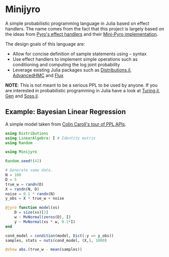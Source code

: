 # Minijyro

A simple probabilistic programming language in Julia based on effect handlers.
The name comes from the fact that this project is largely based on the ideas from
[Pyro's effect handlers](http://pyro.ai/examples/effect_handlers.html)
and their [Mini-Pyro implementation](http://pyro.ai/examples/minipyro.html).

The design goals of this language are:

- Allow for concise definition of sample statements using `~` syntax
- Use effect handlers to implement simple operations such as conditioning and
    computing the log joint probability
- Leverage existing Julia packages such as [Distributions.jl](https://github.com/JuliaStats/Distributions.jl),
    [AdvancedHMC](https://github.com/TuringLang/AdvancedHMC.jl) and
    [Flux](https://github.com/FluxML/Flux.jl)

**NOTE**: This is not meant to be a serious PPL to be used by anyone. If you are
interested in probabilistic programming in Julia have a look at
[Turing.jl](https://github.com/TuringLang/Turing.jl),
[Gen](https://github.com/probcomp/Gen) and
[Soss.jl](https://github.com/cscherrer/Soss.jl).

## Example: Bayesian Linear Regression

A simple model taken from [Colin Caroll's tour of PPL APIs](https://colcarroll.github.io/ppl-api/).

```julia
using Distributions
using LinearAlgebra: I # Identity matrix
using Random

using Minijyro

Random.seed!(42)

# Generate some data.
N = 100
D = 5
true_w = randn(D)
X = randn(N, D)
noise = 0.1 * randn(N)
y_obs = X * true_w + noise

@jyro function model(xs)
    D = size(xs)[2]
    w ~ MvNormal(zeros(D), I)
    y ~ MvNormal(xs * w, 0.1*I)
end

cond_model = condition(model, Dict(:y => y_obs))
samples, stats = nuts(cond_model, (X,), 1000)

@show abs.(true_w - mean(samples))
```
